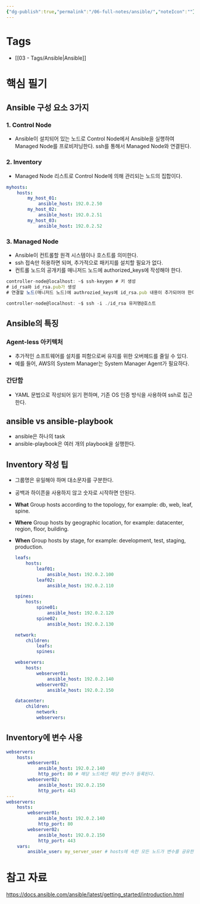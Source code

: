 ```yaml
---
{"dg-publish":true,"permalink":"/06-full-notes/ansible/","noteIcon":""}
---
```


# Tags
- [[03 - Tags/Ansible\|Ansible]]
# 핵심 필기

## Ansible 구성 요소 3가지
### 1. Control Node
- Ansible이 설치되어 있는 노드로 Control Node에서 Ansible을 실행하여 Managed Node를 프로비저닝한다. ssh를 통해서 Managed Node와 연결된다.
### 2. Inventory
- Managed Node 리스트로 Control Node에 의해 관리되는 노드의 집합이다.
```YAML
myhosts:
	hosts:
		my_host_01:
			ansible_host: 192.0.2.50
		my_host_02:
			ansible_host: 192.0.2.51
		my_host_03:
			ansible_host: 192.0.2.52
```
### 3. Managed Node
- Ansible이 컨트롤할 원격 시스템이나 호스트를 의미한다.
- ssh 접속만 허용하면 되며, 추가적으로 패키지를 설치할 필요가 없다.
- 컨트롤 노드의 공개키를 매니저드 노드에 authorized_keys에 작성해야 한다.
```JavaScript
controller-node@localhost: ~$ ssh-keygen # 키 생성
# id_rsa와 id_rsa.pub가 생성
# 연결할 노드(매니저드 노드)에 authrozied_keys에 id_rsa.pub 내용이 추가되어야 한다.

controller-node@localhost: ~$ ssh -i ./id_rsa 유저명@호스트
```
## Ansible의 특징
### Agent-less 아키텍처
- 추가적인 소프트웨어를 설치를 피함으로써 유지를 위한 오버헤드를 줄일 수 있다.
- 예를 들어, AWS의 System Manager는 System Manager Agent가 필요하다.
### 간단함
- YAML 문법으로 작성되어 읽기 편하며, 기존 OS 인증 방식을 사용하여 ssh로 접근한다.
## ansible vs ansible-playbook
- ansible은 하나의 task
- ansible-playbook은 여러 개의 playbook을 실행한다.
## Inventory 작성 팁
- 그룹명은 유일해야 하며 대소문자를 구분한다.
- 공백과 하이픈을 사용하지 않고 숫자로 시작하면 안된다.
- **What** Group hosts according to the topology, for example: db, web, leaf, spine.
- **Where** Group hosts by geographic location, for example: datacenter, region, floor, building.
- **When** Group hosts by stage, for example: development, test, staging, production.

	```YAML
	leafs:
		hosts:
			leaf01:
				ansible_host: 192.0.2.100
			leaf02:
				ansible_host: 192.0.2.110
	
	spines:
		hosts:
			spine01:
				ansible_host: 192.0.2.120
			spine02:
				ansible_host: 192.0.2.130
	
	network:
		children:
			leafs:
			spines:
	
	webservers:
		hosts:
			webserver01:
				ansible_host: 192.0.2.140
			webserver02:
				ansible_host: 192.0.2.150
	
	datacenter:
		children:
			network:
			webservers:
	```
## Inventory에 변수 사용
```YAML
webservers:
	hosts:
		webserver01:
			ansible_host: 192.0.2.140
			http_port: 80 # 해당 노드에선 해당 변수가 등록된다.
		webserver02:
			ansible_host: 192.0.2.150
			http_port: 443
---
webservers:
	hosts:
		webserver01:
			ansible_host: 192.0.2.140
			http_port: 80
		webserver02:
			ansible_host: 192.0.2.150
			http_port: 443
	vars:
		ansible_user: my_server_user # hosts에 속한 모든 노드가 변수를 공유한다.
```

# 참고 자료
https://docs.ansible.com/ansible/latest/getting_started/introduction.html
